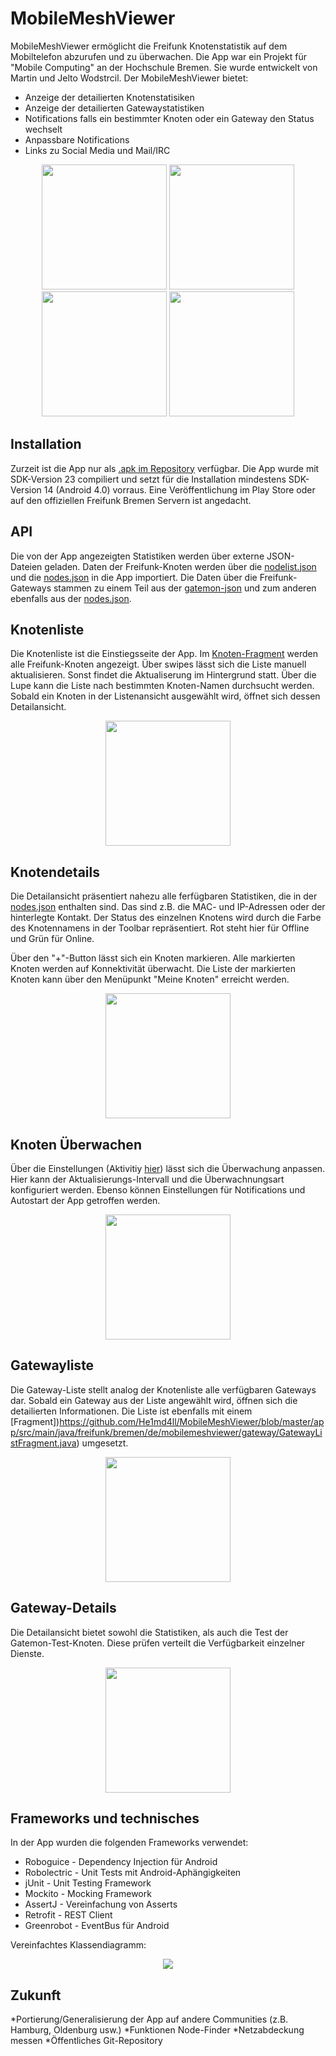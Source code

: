 # MobileMeshViewer

MobileMeshViewer ermöglicht die Freifunk Knotenstatistik auf dem Mobiltelefon abzurufen und zu überwachen. 
Die App war ein Projekt für "Mobile Computing" an der Hochschule Bremen. Sie wurde entwickelt von Martin und Jelto Wodstrcil.
Der MobileMeshViewer bietet:

* Anzeige der detailierten Knotenstatisiken
* Anzeige der detailierten Gatewaystatistiken
* Notifications falls ein bestimmter Knoten oder ein Gateway den Status wechselt
* Anpassbare Notifications
* Links zu Social Media und Mail/IRC

<p align="center">
  <img src="docs/screenshot_drawer.png?raw=true" width="200"/>
  <img src="docs/screenshot_nodes.png?raw=true" width="200"/>
  <img src="docs/screenshot_node_detail.png?raw=true" width="200"/>
  <img src="docs/screenshot_about.png?raw=true" width="200"/>
</p>

## Installation

Zurzeit ist die App nur als [.apk im Repository](./app-debug.apk?raw=true) verfügbar. 
Die App wurde mit SDK-Version 23 compiliert und setzt für die Installation mindestens SDK-Version 14 (Android 4.0) vorraus.
Eine Veröffentlichung im Play Store oder auf den offiziellen Freifunk Bremen Servern ist angedacht.

## API

Die von der App angezeigten Statistiken werden über externe JSON-Dateien geladen. 
Daten der Freifunk-Knoten werden über die [nodelist.json](https://downloads.bremen.freifunk.net/data/nodelist.json) und die [nodes.json](https://downloads.bremen.freifunk.net/data/nodes.json) in die App importiert. 
Die Daten über die Freifunk-Gateways stammen zu einem Teil aus der [gatemon-json](https://status.bremen.freifunk.net/data/merged.json) und zum anderen ebenfalls aus der [nodes.json](http://downloads.bremen.freifunk.net/data/nodes.json).

## Knotenliste
Die Knotenliste ist die Einstiegsseite der App. Im [Knoten-Fragment](https://github.com/He1md4ll/MobileMeshViewer/blob/master/app/src/main/java/freifunk/bremen/de/mobilemeshviewer/node/NodeListFragment.java) werden alle Freifunk-Knoten angezeigt. Über swipes lässt sich die Liste manuell aktualisieren. Sonst findet die Aktualiserung im Hintergrund statt. Über die Lupe kann die Liste nach bestimmten Knoten-Namen durchsucht werden. Sobald ein Knoten in der Listenansicht ausgewählt wird, öffnet sich dessen Detailansicht.

<p align="center">
  <img src="docs/screenshot_nodes.png?raw=true" width="200"/>
</p>

## Knotendetails
Die Detailansicht präsentiert nahezu alle ferfügbaren Statistiken, die in der [nodes.json](http://downloads.bremen.freifunk.net/data/nodes.json) enthalten sind. Das sind z.B. die MAC- und IP-Adressen oder der hinterlegte Kontakt. Der Status des einzelnen Knotens wird durch die Farbe des Knotennamens in der Toolbar repräsentiert. Rot steht hier für Offline und Grün für Online.

Über den "+"-Button lässt sich ein Knoten markieren. Alle markierten Knoten werden auf Konnektivität überwacht. Die Liste der markierten Knoten kann über den Menüpunkt "Meine Knoten" erreicht werden.

<p align="center">
  <img src="docs/screenshot_node_detail.png?raw=true" width="200"/>
</p>

## Knoten Überwachen
Über die Einstellungen (Aktivitiy [hier](https://github.com/He1md4ll/MobileMeshViewer/blob/master/app/src/main/java/freifunk/bremen/de/mobilemeshviewer/SettingsActivity.java)) lässt sich die Überwachung anpassen. Hier kann der Aktualisierungs-Intervall und die Überwachnungsart konfiguriert werden. Ebenso können Einstellungen für Notifications und Autostart der App getroffen werden.

<p align="center">
  <img src="docs/screenshot_settings.png?raw=true" width="200"/>
</p>

## Gatewayliste
Die Gateway-Liste stellt analog der Knotenliste alle verfügbaren Gateways dar. Sobald ein Gateway aus der Liste angewählt wird, öffnen sich die detailierten Informationen. Die Liste ist ebenfalls mit einem [Fragment])https://github.com/He1md4ll/MobileMeshViewer/blob/master/app/src/main/java/freifunk/bremen/de/mobilemeshviewer/gateway/GatewayListFragment.java) umgesetzt.
<p align="center">
  <img src="docs/screenshot_gateways.png?raw=true" width="200"/>
</p>

## Gateway-Details
Die Detailansicht bietet sowohl die Statistiken, als auch die Test der Gatemon-Test-Knoten. Diese prüfen verteilt die Verfügbarkeit einzelner Dienste.

<p align="center">
  <img src="docs/screenshot_gateway_detail.png?raw=true" width="200"/>
</p>

## Frameworks und technisches
In der App wurden die folgenden Frameworks verwendet:
* Roboguice - Dependency Injection für Android
* Robolectric - Unit Tests mit Android-Aphängigkeiten
* jUnit - Unit Testing Framework
* Mockito - Mocking Framework
* AssertJ - Vereinfachung von Asserts
* Retrofit - REST Client
* Greenrobot - EventBus für Android

Vereinfachtes Klassendiagramm:
<p align="center">
  <img src="docs/uml_klassendiagramm.png?raw=true"/>
</p>

## Zukunft
*Portierung/Generalisierung der App auf andere Communities (z.B. Hamburg, Oldenburg usw.)
*Funktionen Node-Finder
*Netzabdeckung messen
*Öffentliches Git-Repository
